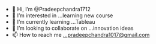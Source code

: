 - 👋 Hi, I’m @Pradeepchandra1712
- 👀 I’m interested in ...learning  new course
- 🌱 I’m currently learning ...Tableau 
- 💞️ I’m looking to collaborate on ...innovation ideas 
- 📫 How to reach me ...pradeepchandra1017@gmail.com

<!---
Pradeepchandra1712/Pradeepchandra1712 is a ✨ special ✨ repository because its `README.md` (this file) appears on your GitHub profile.
You can click the Preview link to take a look at your changes.
--->
